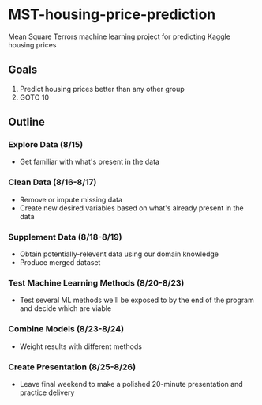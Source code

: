 # MST-housing-price-prediction
Mean Square Terrors machine learning project for predicting Kaggle housing prices

## Goals
1. Predict housing prices better than any other group
2. GOTO 10

## Outline

### Explore Data (8/15)
- Get familiar with what's present in the data

### Clean Data (8/16-8/17)
- Remove or impute missing data
- Create new desired variables based on what's already present in the data

### Supplement Data (8/18-8/19)
- Obtain potentially-relevent data using our domain knowledge
- Produce merged dataset

### Test Machine Learning Methods (8/20-8/23)
- Test several ML methods we'll be exposed to by the end of the program and decide which are viable

### Combine Models (8/23-8/24)
- Weight results with different methods

### Create Presentation (8/25-8/26)
- Leave final weekend to make a polished 20-minute presentation and practice delivery
